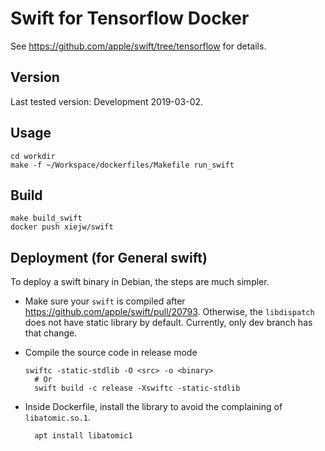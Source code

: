 # Swift for Tensorflow Docker

See https://github.com/apple/swift/tree/tensorflow for details.

## Version

Last tested version: Development 2019-03-02.

## Usage

    cd workdir
    make -f ~/Workspace/dockerfiles/Makefile run_swift

## Build

    make build_swift
    docker push xiejw/swift

## Deployment (for General swift)

To deploy a swift binary in Debian, the steps are much simpler.

- Make sure your `swift` is compiled after
  https://github.com/apple/swift/pull/20793. Otherwise, the `libdispatch` does
  not have static library by default. Currently, only dev branch has that
  change.

- Compile the source code in release mode

      swiftc -static-stdlib -O <src> -o <binary>
        # Or
        swift build -c release -Xswiftc -static-stdlib

- Inside Dockerfile, install the library to avoid the complaining of
  `libatomic.so.1`.

        apt install libatomic1


